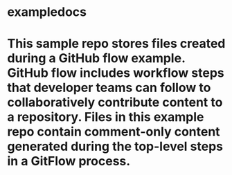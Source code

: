 # exampledocs
# This sample repo stores files created during a GitHub flow example. GitHub flow includes workflow steps that developer teams can follow to collaboratively contribute content to a repository. Files in this example repo contain comment-only content generated during the top-level steps in a GitFlow process.
